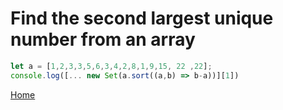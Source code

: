 # Find the second largest unique number from an array

```js
let a = [1,2,3,3,5,6,3,4,2,8,1,9,15, 22 ,22];
console.log([... new Set(a.sort((a,b) => b-a))][1])
```

[Home](https://github.com/subratsir/DSA-JavaScript/blob/main/subratsir/README.md)
